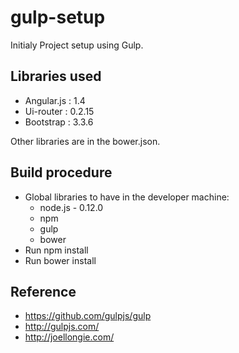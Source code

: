 # gulp-setup
Initialy Project setup using Gulp.

## Libraries used
* Angular.js : 1.4
* Ui-router : 0.2.15
* Bootstrap : 3.3.6

Other libraries are in the bower.json. 

## Build procedure
* Global libraries to have in the developer machine:
    - node.js - 0.12.0
    - npm
    - gulp 
    - bower
* Run npm install
* Run bower install

## Reference
* https://github.com/gulpjs/gulp
* http://gulpjs.com/
* http://joellongie.com/





